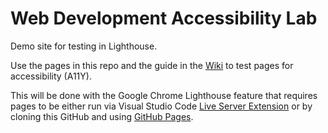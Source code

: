 # Web Development Accessibility Lab

Demo site for testing in Lighthouse.

Use the pages in this repo and the guide in the [Wiki](https://github.com/mustbebuilt/webDevAccessibilityLab/wiki/01.-A11Y-and-Lighthouse) to test pages for accessibility (A11Y).  

This will be done with the Google Chrome Lighthouse feature that requires pages to be either run via Visual Studio Code [Live Server Extension](https://marketplace.visualstudio.com/items?itemName=ritwickdey.LiveServer) or by cloning this GitHub and using [GitHub Pages](https://pages.github.com/).